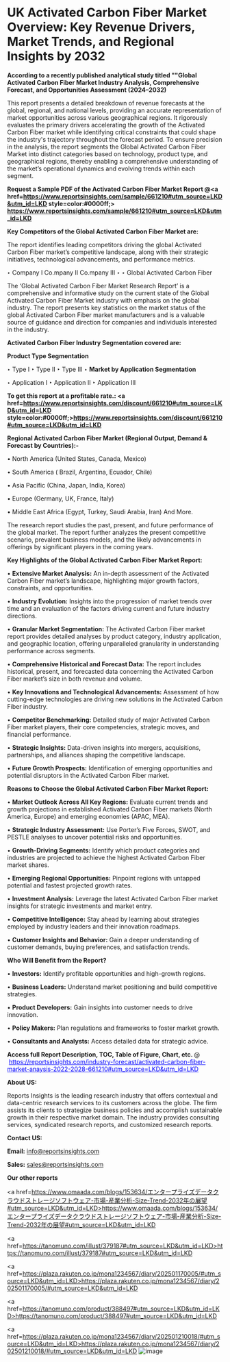 # UK Activated Carbon Fiber Market Overview: Key Revenue Drivers, Market Trends, and Regional Insights by 2032

<strong>According to a recently published analytical study titled ""Global Activated Carbon Fiber Market Industry Analysis, Comprehensive Forecast, and Opportunities Assessment (2024–2032)</strong>

This report presents a detailed breakdown of revenue forecasts at the global, regional, and national levels, providing an accurate representation of market opportunities across various geographical regions. It rigorously evaluates the primary drivers accelerating the growth of the Activated Carbon Fiber market while identifying critical constraints that could shape the industry's trajectory throughout the forecast period. To ensure precision in the analysis, the report segments the Global Activated Carbon Fiber Market into distinct categories based on technology, product type, and geographical regions, thereby enabling a comprehensive understanding of the market’s operational dynamics and evolving trends within each segment.

<strong>Request a Sample PDF of the Activated Carbon Fiber Market Report </strong><strong>@<a href=https://www.reportsinsights.com/sample/661210#utm_source=LKD&utm_id=LKD style=color:#0000ff;> https://www.reportsinsights.com/sample/661210#utm_source=LKD&utm_id=LKD</a></strong></font>

<strong>Key Competitors of the Global Activated Carbon Fiber Market are:</strong>

The report identifies leading competitors driving the global Activated Carbon Fiber market’s competitive landscape, along with their strategic initiatives, technological advancements, and performance metrics.

‣ Company I Co.mpany II Co.mpany III
‣ 
‣ Global Activated Carbon Fiber

The ‘Global Activated Carbon Fiber Market Research Report’ is a comprehensive and informative study on the current state of the Global Activated Carbon Fiber Market industry with emphasis on the global industry. The report presents key statistics on the market status of the global Activated Carbon Fiber market manufacturers and is a valuable source of guidance and direction for companies and individuals interested in the industry.

<strong>Activated Carbon Fiber Industry Segmentation covered are:</strong>

<strong>Product Type Segmentation</strong>

‣ Type I
‣ Type II
‣ Type III
‣ 
<strong>Market by Application Segmentation</strong>

‣ Application I
‣ Application II 
‣ Application III

<strong>To get this report at a profitable rate.: <a href=https://www.reportsinsights.com/discount/661210#utm_source=LKD&utm_id=LKD style=color:#0000ff;>https://www.reportsinsights.com/discount/661210#utm_source=LKD&utm_id=LKD</a></strong></font>

<strong>Regional Activated Carbon Fiber Market (Regional Output, Demand &amp; Forecast by Countries):-</strong>

• North America (United States, Canada, Mexico)

• South America ( Brazil, Argentina, Ecuador, Chile)

• Asia Pacific (China, Japan, India, Korea)

• Europe (Germany, UK, France, Italy)

• Middle East Africa (Egypt, Turkey, Saudi Arabia, Iran) And More.

The research report studies the past, present, and future performance of the global market. The report further analyzes the present competitive scenario, prevalent business models, and the likely advancements in offerings by significant players in the coming years.

<strong>Key Highlights of the Global Activated Carbon Fiber Market Report:</strong>

• <strong>Extensive Market Analysis:</strong> An in-depth assessment of the Activated Carbon Fiber market’s landscape, highlighting major growth factors, constraints, and opportunities.

• <strong>Industry Evolution:</strong> Insights into the progression of market trends over time and an evaluation of the factors driving current and future industry directions.

• <strong>Granular Market Segmentation:</strong> The Activated Carbon Fiber market report provides detailed analyses by product category, industry application, and geographic location, offering unparalleled granularity in understanding performance across segments.

• <strong>Comprehensive Historical and Forecast Data:</strong> The report includes historical, present, and forecasted data concerning the Activated Carbon Fiber market’s size in both revenue and volume.

• <strong>Key Innovations and Technological Advancements:</strong> Assessment of how cutting-edge technologies are driving new solutions in the Activated Carbon Fiber industry.

• <strong>Competitor Benchmarking:</strong> Detailed study of major Activated Carbon Fiber market players, their core competencies, strategic moves, and financial performance.

• <strong>Strategic Insights:</strong> Data-driven insights into mergers, acquisitions, partnerships, and alliances shaping the competitive landscape.

• <strong>Future Growth Prospects:</strong> Identification of emerging opportunities and potential disruptors in the Activated Carbon Fiber market.

<strong>Reasons to Choose the Global Activated Carbon Fiber Market Report:</strong>

• <strong>Market Outlook Across All Key Regions:</strong> Evaluate current trends and growth projections in established Activated Carbon Fiber markets (North America, Europe) and emerging economies (APAC, MEA).

• <strong>Strategic Industry Assessment:</strong> Use Porter’s Five Forces, SWOT, and PESTLE analyses to uncover potential risks and opportunities.

• <strong>Growth-Driving Segments:</strong> Identify which product categories and industries are projected to achieve the highest Activated Carbon Fiber market shares.

• <strong>Emerging Regional Opportunities:</strong> Pinpoint regions with untapped potential and fastest projected growth rates.

• <strong>Investment Analysis:</strong> Leverage the latest Activated Carbon Fiber market insights for strategic investments and market entry.

• <strong>Competitive Intelligence:</strong> Stay ahead by learning about strategies employed by industry leaders and their innovation roadmaps.

• <strong>Customer Insights and Behavior:</strong> Gain a deeper understanding of customer demands, buying preferences, and satisfaction trends.

<strong>Who Will Benefit from the Report?</strong>

• <strong>Investors:</strong> Identify profitable opportunities and high-growth regions.

• <strong>Business Leaders:</strong> Understand market positioning and build competitive strategies.

• <strong>Product Developers:</strong> Gain insights into customer needs to drive innovation.

• <strong>Policy Makers:</strong> Plan regulations and frameworks to foster market growth.

• <strong>Consultants and Analysts:</strong> Access detailed data for strategic advice.
</ul>
<strong>Access full Report Description, TOC, Table of Figure, Chart, etc. </strong>@  <a href=https://reportsinsights.com/industry-forecast/activated-carbon-fiber-market-anaysis-2022-2028-661210#utm_source=LKD&utm_id=LKD style=color:#0000ff;>https://reportsinsights.com/industry-forecast/activated-carbon-fiber-market-anaysis-2022-2028-661210#utm_source=LKD&utm_id=LKD</a></font>

<strong><strong>About US</strong>:</strong>

Reports Insights is the leading research industry that offers contextual and data-centric research services to its customers across the globe. The firm assists its clients to strategize business policies and accomplish sustainable growth in their respective market domain. The industry provides consulting services, syndicated research reports, and customized research reports.

<strong>Contact US:</strong>

<p class=""""><b>Email:</b> <a href=mailto:info@reportsinsights.com>info@reportsinsights.com</a></p>
<p class=""""><b>Sales:</b> <a href=mailto:sales@reportsinsights.com>sales@reportsinsights.com</a></p>

<strong>Our other reports</strong>

<a href=https://www.omaada.com/blogs/153634/エンタープライズデータクラウドストレージソフトウェア-市場-産業分析-Size-Trend-2032年の展望#utm_source=LKD&utm_id=LKD>https://www.omaada.com/blogs/153634/エンタープライズデータクラウドストレージソフトウェア-市場-産業分析-Size-Trend-2032年の展望#utm_source=LKD&utm_id=LKD</a>

<a href=https://tanomuno.com/illust/379187#utm_source=LKD&utm_id=LKD>https://tanomuno.com/illust/379187#utm_source=LKD&utm_id=LKD</a>

<a href=https://plaza.rakuten.co.jp/mona1234567/diary/202501170005/#utm_source=LKD&utm_id=LKD>https://plaza.rakuten.co.jp/mona1234567/diary/202501170005/#utm_source=LKD&utm_id=LKD</a>

<a href=https://tanomuno.com/product/388497#utm_source=LKD&utm_id=LKD>https://tanomuno.com/product/388497#utm_source=LKD&utm_id=LKD</a>

<a href=https://plaza.rakuten.co.jp/mona1234567/diary/202501210018/#utm_source=LKD&utm_id=LKD>https://plaza.rakuten.co.jp/mona1234567/diary/202501210018/#utm_source=LKD&utm_id=LKD</a>
![image](https://github.com/user-attachments/assets/555d02d5-ea27-4464-8a22-54b6a445ed26)
